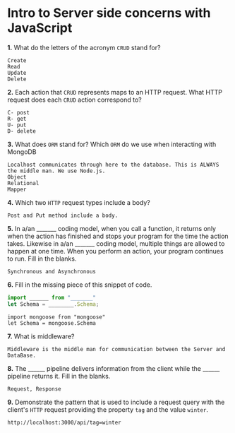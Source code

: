 # Intro to Server side concerns with JavaScript

**1.** What do the letters of the acronym `CRUD` stand for?
<!-- enter you answer in the space below -->
```
Create
Read
Update
Delete
```
**2.** Each action that `CRUD` represents maps to an HTTP request. What HTTP request does each `CRUD` action correspond to?
<!-- enter you answer in the space below -->
```
C- post 
R- get
U- put
D- delete

```
**3.** What does `ORM` stand for? Which `ORM` do we use when interacting with MongoDB
<!-- enter you answer in the space below -->
```
Localhost communicates through here to the database. This is ALWAYS the middle man. We use Node.js.
Object
Relational
Mapper
```
**4.** Which two `HTTP` request types include a body?
<!-- enter you answer in the space below -->
```
Post and Put method include a body.

```
**5.** In a/an _______ coding model, when you call a function, it returns only when the action has finished and stops your program for the time the action takes. Likewise in a/an _______ coding model, multiple things are allowed to happen at one time. When you perform an action, your program continues to run.  Fill in the blanks.
<!-- enter you answer in the space below -->
```
Synchronous and Asynchronous 

```

**6.** Fill in the missing piece of this snippet of code.
```js
import ______ from "_______"
let Schema = ________.Schema;
```
<!-- enter you answer in the space below -->
```
import mongoose from "mongoose"
let Schema = mongoose.Schema

```
**7.** What is middleware?
<!-- enter you answer in the space below -->
```
Middleware is the middle man for communication between the Server and DataBase.
```
**8.** The ______ pipeline delivers information from the client while the ______ pipeline returns it. Fill in the blanks. 
<!-- enter you answer in the space below -->
```
Request, Response 
```
**9.** 
Demonstrate the pattern that is used to include a request query with the client's `HTTP` request providing the property `tag` and the value `winter`.
<!-- enter you answer in the space below -->
```
http://localhost:3000/api/tag=winter

```